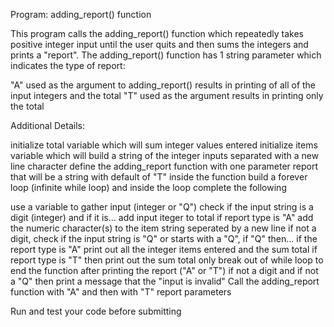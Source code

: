 Program: adding_report() function

This program calls the adding_report() function which repeatedly takes positive integer input until the user quits and then sums the integers and prints a "report".
The adding_report() function has 1 string parameter which indicates the type of report:

"A" used as the argument to adding_report() results in printing of all of the input integers and the total
"T" used as the argument results in printing only the total

Additional Details:

initialize total variable which will sum integer values entered
initialize items variable which will build a string of the integer inputs separated with a new line character
define the adding_report function with one parameter report that will be a string with default of "T"
inside the function build a forever loop (infinite while loop) and inside the loop complete the following

use a variable to gather input (integer or "Q")
check if the input string is a digit (integer) and if it is...
add input iteger to total
if report type is "A" add the numeric character(s) to the item string seperated by a new line
if not a digit, check if the input string is "Q" or starts with a "Q", if "Q" then...
if the report type is "A" print out all the integer items entered and the sum total
if report type is "T" then print out the sum total only
break out of while loop to end the function after printing the report ("A" or "T")
if not a digit and if not a "Q" then print a message that the "input is invalid"
Call the adding_report function with "A" and then with "T" report parameters

Run and test your code before submitting


